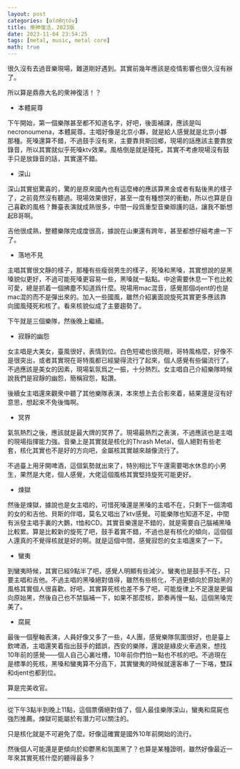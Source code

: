 ```yaml
---
layout: post
categories: [αἰσθητόν]
title: 衆神復活，2023版
date: 2023-11-04 23:54:25
tags: [metal, music, metal core]
math: true
---
```


很久沒有去過音樂現場，難道剛好遇到。其實前幾年應該是疫情影響也很久沒有辦了。

所以算是鼎鼎大名的衆神復活！？

- 本體屍尊

下午開始，第一個樂隊甚至都不知道名字，好吧，後面補課，應該是叫necronoumena，本體屍尊。主唱好像是北京小夥，就是給人感覺就是北京小夥那種。死嗓還算不錯，不過鼓手沒有來，主要靠貝斯回鄉，現場的話應該主要靠放錄音，所以其實就似乎死嗓ktv效果。風格倒是就是殘死，其實不考慮現場沒有鼓手只是放錄音的話，其實還不錯。

- 深山

深山其實挺驚喜的，驚的是原來國內也有這麼棒的應該算黑金或者有點後黑的樣子了，之前竟然沒有聽過。現場效果很好，甚至一度有種想哭的衝動，所以也算是自己喜歡的風格？舞臺表演就成熟很多，中間一段爲重型音樂辯護的話，讓我不斷想起B哥啊。

吉他很成熟，整體樂隊完成度很高，據說在山東還有跨年，甚至都想仔細考慮一下了。

- 落地不見

主唱其實很文靜的樣子，那種有些瘦弱男生的樣子，死嗓和黑嗓，其實想說的是黑嗓貌似更好，不過可能死嗓更容易一些，黑嗓就一點點。中途需要休息一下也比較可愛，總是抓着一個拂塵不知道爲什麼。現場用mac混音，感覺那個djent的也是mac混的而不是彈出來的。加入一些國風，雖然介紹裏面說旋死其實更多應該靠向國風殘死和核了。看來核貌似成了主要趨勢了。

下午就是三個樂隊，然後晚上繼續。

- 寂靜的幽怨

女主唱是大美女，臺風很好，表情到位。白色短裙也很亮眼，哥特風格麼，好像不是很突出，或者其實現在哥特風都已經變得流行了起來，個人感覺有些偏流行了。不過應該是美女的因素，現場氣氛爲之一振，十分熱烈。女主唱自己介紹樂隊時候說我們是寂靜的幽怨，簡稱寂怨，點讚。

後續女主唱還來觀衆中聽了其他樂隊表演，本來想上去合影來着，結果還是沒有好意思，想起來不免後悔啊。


- 冥界

氣氛熱烈之後，應該就是最大牌的冥界了。現場最熱烈之表演，不過應該也是主唱的現場指揮能力強。音樂上是其實就是核化的Thrash Metal，個人絕對有些老套，核化其實也不是好的方向吧，金屬核其實越來越像流行了。

不過臺上用牙開啤酒，這個氣勢就出來了，特別相比下午還需要喝水休息的小男生，果然是大佬，個人感覺，大佬這個風格其實堅持旋死可能更好。

- 煉獄

然後是煉獄，據說也是女主唱的，可惜死嗓還是黑嗓的主唱不在，只剩下一個清唱的女的和吉他、貝斯的伴唱，莫名又唱出了ktv感覺。可能樂隊也知道不足，中間有派發主唱手裏的大鵝，t恤和CD。其實音樂還是不錯的，就是需要自己腦補黑嗓比較累。算是比較新的旋死了吧，鼓手着實不錯，不過也是有核化的傾向，這個個人還真的不覺得核就是好的啊。就是這個中間，感覺寂怨的女主唱還來了一下。

- 蠻夷

到蠻夷時候，其實已經9點半了吧，感覺人明顯有些減少。蠻夷也是鼓手不在，只要主唱和吉他。不過主唱的黑嗓絕對值得，雖然有些核化，不過更傾向於原始黑的風格其實個人很喜歡。好吧，其實算死核也差不多了吧，可能旋律上不足還是更偏向原始黑，然後自己也不禁腦補一下，如果不那麼核，節奏再慢一點，這個黑嗓完美了。

- 腐屍

最後一個壓軸表演，人員好像又多了一些，4人團，感覺樂隊氛圍很好，也是臺上飲啤酒，主唱還笑着指出鼓手的錯誤，西安的樂隊，還說是綠皮火車過來，想找10年前的感覺——個人自己心裏吐槽，10年前你們怕一點也不核的吧。不過現在是標準的死核，黑嗓和蠻夷算不分高下，其實蠻夷的時候就還客串了一下咯，雙踩和djent也都到位。

算是完美收官。

--------

從下午3點半到晚上11點，這個票價絕對值了，個人最佳樂隊深山，蠻夷和腐屍也強烈推薦。煉獄可能屬於有潛力可以關注的。

只是核化就是不可避免了麼。好像這確實是國外10年前開始的流行。

然後個人可能還是更傾向於抑鬱黑和氛圍黑了？也算是某種證明，雖然好像最近一年來其實死核什麼的聽得最多？



